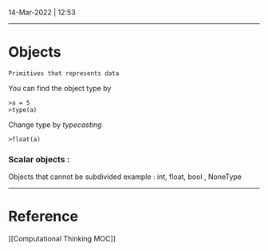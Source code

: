 14-Mar-2022 | 12:53


---
# Objects
```
Primitives that represents data
```

You can find the object type by 

```
>a = 5
>type(a)
```

Change type by *typecasting* 

```
>float(a)
```

### Scalar objects :
Objects that cannot be subdivided
example : int, float, bool , NoneType

---
# Reference
[[Computational Thinking MOC]]